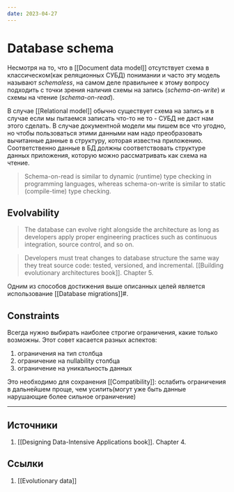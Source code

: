 ```yaml
---
date: 2023-04-27
---
```

# Database schema

Несмотря на то, что в [[Document data model]] отсутствует схема в классическом(как реляционных СУБД) понимании и часто эту модель называют *schemaless*, на самом деле правильнее к этому вопросу подходить с точки зрения наличия схемы на запись (*schema-on-write*) и схемы на чтение (*schema-on-read*).

В случае [[Relational model]] обычно существует схема на запись и в случае если мы пытаемся записать что-то не то - СУБД не даст нам этого сделать. В случае документной модели мы пишем все что угодно, но чтобы пользоваться этими данными нам надо преобразовать вычитанные данные в структуру, которая известна приложению. Соответственно данные в БД должны соответствовать структуре данных приложения, которую можно рассматривать как схема на чтение.

> Schema-on-read is similar to dynamic (runtime) type checking in programming languages, whereas schema-on-write is similar to static (compile-time) type checking.

## Evolvability

> The database can evolve right alongside the architecture as long as developers apply proper engineering practices such as continuous integration, source control, and so on.

> Developers must treat changes to database structure the same way they treat source code: tested, versioned, and incremental.
[[Building evolutionary architectures book]]. Chapter 5.

Одним из способов достижения выше описанных целей является использование [[Database migrations]]#.

## Constraints

Всегда нужно выбирать наиболее строгие ограничения, какие только возможны. Этот совет касается разных аспектов:

1. ограничения на тип столбца
1. ограничение на nullability столбца
1. ограничение на уникальность данных

Это необходимо для сохранения [[Compatibility]]: ослабить ограничения в дальнейшем проще, чем усилить(могут уже быть данные нарушающие более сильное ограничение)

---

## Источники

1. [[Designing Data-Intensive Applications book]]. Chapter 4.

## Ссылки

1. [[Evolutionary data]]
